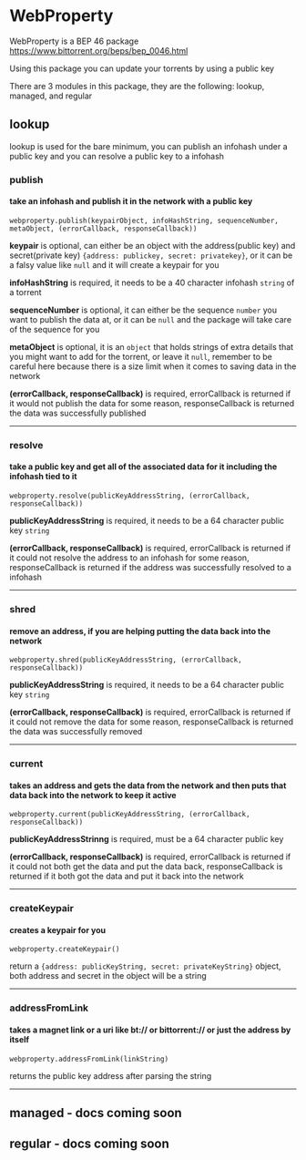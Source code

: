 # WebProperty

WebProperty is a BEP 46 package
https://www.bittorrent.org/beps/bep_0046.html

Using this package you can update your torrents by using a public key

There are 3 modules in this package, they are the following: lookup, managed, and regular

## lookup
lookup is used for the bare minimum, you can publish an infohash under a public key and you can resolve a public key to a infohash


### publish
#### take an infohash and publish it in the network with a public key


`webproperty.publish(keypairObject, infoHashString, sequenceNumber, metaObject, (errorCallback, responseCallback))`


**keypair**
is optional, can either be an object with the address(public key) and secret(private key) `{address: publickey, secret: privatekey}`, or it can be a falsy value like `null` and it will create a keypair for you


**infoHashString**
is required, it needs to be a 40 character infohash `string` of a torrent


**sequenceNumber**
is optional, it can either be the sequence `number` you want to publish the data at, or it can be `null` and the package will take care of the sequence for you


**metaObject**
is optional, it is an `object` that holds strings of extra details that you might want to add for the torrent, or leave it `null`, remember to be careful here because there is a size limit when it comes to saving data in the network


**(errorCallback, responseCallback)**
is required, errorCallback is returned if it would not publish the data for some reason, responseCallback is returned the data was successfully published


--------------------------

### resolve
#### take a public key and get all of the associated data for it including the infohash tied to it


`webproperty.resolve(publicKeyAddressString, (errorCallback, responseCallback))`


**publicKeyAddressString**
is required, it needs to be a 64 character public key `string`


**(errorCallback, responseCallback)**
is required, errorCallback is returned if it could not resolve the address to an infohash for some reason, responseCallback is returned if the address was successfully resolved to a infohash


--------------------------------

### shred
#### remove an address, if you are helping putting the data back into the network


`webproperty.shred(publicKeyAddressString, (errorCallback, responseCallback))`


**publicKeyAddressString**
is required, it needs to be a 64 character public key `string`


**(errorCallback, responseCallback)**
is required, errorCallback is returned if it could not remove the data for some reason, responseCallback is returned the data was successfully removed


------------------------------------

### current
#### takes an address and gets the data from the network and then puts that data back into the network to keep it active


`webproperty.current(publicKeyAddressString, (errorCallback, responseCallback))`


**publicKeyAddressStrinng**
is required, must be a 64 character public key


**(errorCallback, responseCallback)**
is required, errorCallback is returned if it could not both get the data and put the data back, responseCallback is returned if it both got the data and put it back into the network


-------------------------------------------

### createKeypair
#### creates a keypair for you


`webproperty.createKeypair()`


return a `{address: publicKeyString, secret: privateKeyString}` object, both address and secret in the object will be a string


----------------------------------------------

### addressFromLink
#### takes a magnet link or a uri like bt:// or bittorrent:// or just the address by itself


`webproperty.addressFromLink(linkString)`


returns the public key address after parsing the string


-------------------------------------------------

## managed - docs coming soon

## regular - docs coming soon